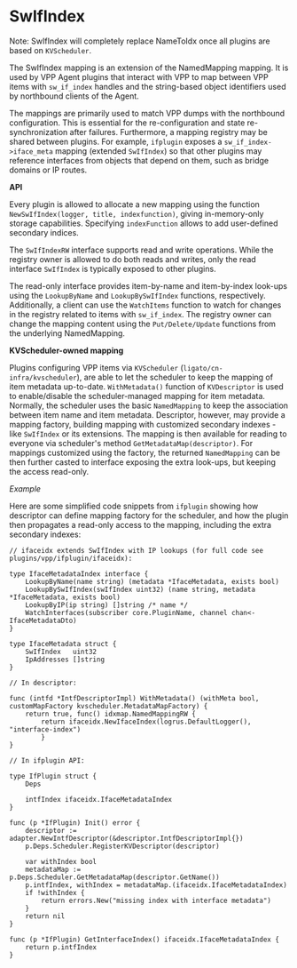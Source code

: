 # SwIfIndex

Note: SwIfIndex will completely replace NameToIdx once all plugins are based on
`KVScheduler`.

The SwIfIndex mapping is an extension of the NamedMapping mapping. It is 
used by VPP Agent plugins that interact with VPP to map between VPP items
with `sw_if_index` handles and the string-based object identifiers used
by northbound clients of the Agent.

The mappings are primarily used to match VPP dumps with the northbound
configuration. This is essential for the re-configuration and state
re-synchronization after failures.
Furthermore, a mapping registry may be shared between plugins.
For example, `ifplugin` exposes a `sw_if_index->iface_meta` mapping (extended
`SwIfIndex`) so that other plugins may reference interfaces from objects
that depend on them, such as bridge domains or IP routes.

**API**

Every plugin is allowed to allocate a new mapping using the function 
`NewSwIfIndex(logger, title, indexfunction)`, giving in-memory-only
storage capabilities. Specifying `indexFunction` allows to add user-defined
secondary indices.
 
The `SwIfIndexRW` interface supports read and write operations. While the 
registry owner is allowed to do both reads and writes, only the read 
interface `SwIfIndex` is typically exposed to other plugins. 

The read-only interface provides item-by-name and item-by-index look-ups using
the `LookupByName` and `LookupBySwIfIndex` functions, respectively. Additionally,
a client can use the `WatchItems` function to watch for changes in the registry
related to items with `sw_if_index`. The registry owner can change the mapping
content using the `Put/Delete/Update` functions from the underlying NamedMapping.

**KVScheduler-owned mapping**

Plugins configuring VPP items via `KVScheduler` (`ligato/cn-infra/kvscheduler`),
are able to let the scheduler to keep the mapping of item metadata up-to-date.
`WithMetadata()` function of `KVDescriptor` is used to enable/disable
the scheduler-managed mapping for item metadata. Normally, the scheduler uses
the basic `NamedMapping` to keep the association between item name and item
metadata. Descriptor, however, may provide a mapping factory, building mapping
with customized secondary indexes - like `SwIfIndex` or its extensions.
The mapping is then available for reading to everyone via scheduler's method
`GetMetadataMap(descriptor)`. For mappings customized using the factory,
the returned `NamedMapping` can be then further casted to interface exposing
the extra look-ups, but keeping the access read-only. 

*Example*

Here are some simplified code snippets from `ifplugin` showing how descriptor
can define mapping factory for the scheduler, and how the plugin then propagates
a read-only access to the mapping, including the extra secondary indexes:  

```
// ifaceidx extends SwIfIndex with IP lookups (for full code see plugins/vpp/ifplugin/ifaceidx):

type IfaceMetadataIndex interface {
	LookupByName(name string) (metadata *IfaceMetadata, exists bool)
	LookupBySwIfIndex(swIfIndex uint32) (name string, metadata *IfaceMetadata, exists bool)
	LookupByIP(ip string) []string /* name */
	WatchInterfaces(subscriber core.PluginName, channel chan<- IfaceMetadataDto)
}

type IfaceMetadata struct {
	SwIfIndex   uint32
	IpAddresses []string
}

// In descriptor:

func (intfd *IntfDescriptorImpl) WithMetadata() (withMeta bool, customMapFactory kvscheduler.MetadataMapFactory) {
	return true, func() idxmap.NamedMappingRW {
		return ifaceidx.NewIfaceIndex(logrus.DefaultLogger(), "interface-index")
		}
}

// In ifplugin API:

type IfPlugin struct {
	Deps

	intfIndex ifaceidx.IfaceMetadataIndex
}

func (p *IfPlugin) Init() error {
	descriptor := adapter.NewIntfDescriptor(&descriptor.IntfDescriptorImpl{})
	p.Deps.Scheduler.RegisterKVDescriptor(descriptor)

	var withIndex bool
	metadataMap := p.Deps.Scheduler.GetMetadataMap(descriptor.GetName())
	p.intfIndex, withIndex = metadataMap.(ifaceidx.IfaceMetadataIndex)
	if !withIndex {
		return errors.New("missing index with interface metadata")
	}
	return nil
}

func (p *IfPlugin) GetInterfaceIndex() ifaceidx.IfaceMetadataIndex {
	return p.intfIndex
}
```
